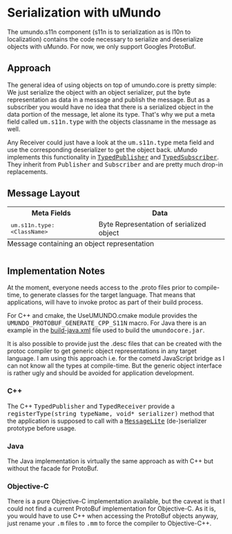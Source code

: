 # Serialization with uMundo

The umundo.s11n component (s11n is to serialization as is l10n to localization) 
contains the code necessary to serialize and deserialize objects with uMundo.
For now, we only support Googles ProtoBuf.

## Approach

The general idea of using objects on top of umundo.core is pretty simple: We just 
serialize the object with an object serializer, put the byte representation as 
data in a message and publish the message. But as a subscriber you would 
have no idea that there is a serialized object in the data portion of the message, 
let alone its type. That's why we put a meta field called <tt>um.s11n.type</tt> 
with the objects classname in the message as well.

Any Receiver could just have a look at the <tt>um.s11n.type</tt> meta field and use 
the corresponding deserializer to get the object back. uMundo implements this
functionality in [<tt>TypedPublisher</tt>](https://github.com/tklab-tud/umundo/blob/master/s11n/src/umundo/s11n/TypedPublisher.h) 
and [<tt>TypedSubscriber</tt>](https://github.com/tklab-tud/umundo/blob/master/s11n/src/umundo/s11n/TypedSubscriber.h).
They inherit from <tt>Publisher</tt> and <tt>Subscriber</tt> and are pretty much 
drop-in replacements.

## Message Layout

<table>
	<caption style="caption-side: bottom; text-align: left;">Message containing an object representation</caption>
	<tr><th>Meta Fields</th><th>Data</th></tr>
	<tr>
		<td>
			<tt>um.s11n.type: &lt;ClassName></tt>
		</td>
		<td>Byte Representation of serialized object</td>
	</tr>
</table>

## Implementation Notes

At the moment, everyone needs access to the .proto files prior to compile-time, 
to generate classes for the target language. That means that applications,
will have to invoke protoc as part of their build process. 

For C++ and cmake, the UseUMUNDO.cmake module provides the <tt>UMUNDO_PROTOBUF_GENERATE_CPP_S11N</tt>
macro. For Java there is an example in the [build-java.xml](https://github.com/tklab-tud/umundo/blob/master/contrib/java/build-java.xml)
file used to build the <tt>umundocore.jar</tt>.

It is also possible to provide just the .desc files that can be created with the protoc 
compiler to get generic object representations in any target language. I am 
using this approach i.e. for the cometd JavaScript bridge as I can not know 
all the types at compile-time. But the generic object interface is rather ugly 
and should be avoided for application development.

### C++

The C++ <tt>TypedPublisher</tt> and <tt>TypedReceiver</tt> provide a
<tt>registerType(string typeName, void* serializer)</tt> method that the 
application is supposed to call with a 
[<tt>MessageLite</tt>](https://developers.google.com/protocol-buffers/docs/reference/cpp/google.protobuf.message_lite) 
 (de-)serializer prototype before usage.

### Java

The Java implementation is virtually the same approach as with C++ but without
the facade for ProtoBuf.

### Objective-C

There is a pure Objective-C implementation available, but the caveat is that
I could not find a current ProtoBuf implementation for Objective-C. As it is,
you would have to use C++ when accessing the ProtoBuf objects anyway, just 
rename your <tt>.m</tt> files to <tt>.mm</tt> to force the compiler to Objective-C++.
